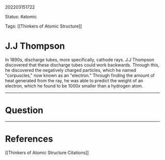 202203151722

Status: #atomic

Tags: [[Thinkers of Atomic Structure]]

# J.J Thompson
In 1890s, discharge tubes, more specifically, cathode rays. J.J Thompson discovered that these discharge tubes could work backwards.
Through this, he discovered the negatively charged particles, which he named "corpuscles," now known as an "electron."
Through finding the amount of heat generated from the ray, he was able to predict the weight of an electron, which he found to be 1000x smaller than a hydrogen atom. 

---
# Question


---
# References
[[Thinkers of Atomic Structure Citations]]